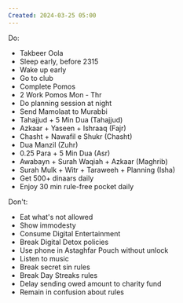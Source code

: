 ```yaml
---
Created: 2024-03-25 05:00
---
```

Do:
- Takbeer Oola
- Sleep early, before 2315
- Wake up early
- Go to club
- Complete Pomos
- 2 Work Pomos Mon - Thr
- Do planning session at night
- Send Mamolaat to Murabbi
- Tahajjud + 5 Min Dua (Tahajjud)
- Azkaar + Yaseen + Ishraaq (Fajr)
- Chasht + Nawafil e Shukr (Chasht)
- Dua Manzil (Zuhr)
- 0.25 Para + 5 Min Dua (Asr)
- Awabayn + Surah Waqiah + Azkaar (Maghrib)
- Surah Mulk + Witr + Taraweeh + Planning (Isha)
- Get 500+ dinaars daily
- Enjoy 30 min rule-free pocket daily

Don't:
- Eat what's not allowed
- Show immodesty
- Consume Digital Entertainment
- Break Digital Detox policies
- Use phone in Astaghfar Pouch without unlock
- Listen to music
- Break secret sin rules
- Break Day Streaks rules
- Delay sending owed amount to charity fund
- Remain in confusion about rules